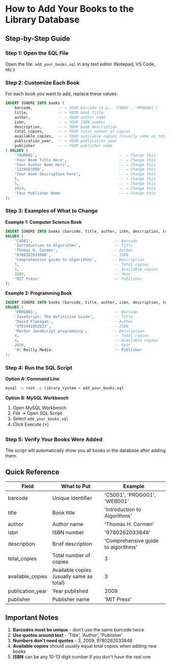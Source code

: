 # How to Add Your Books to the Library Database

## Step-by-Step Guide

### Step 1: Open the SQL File
Open the file: `add_your_books.sql` in any text editor (Notepad, VS Code, etc.)

### Step 2: Customize Each Book
For each book you want to add, replace these values:

```sql
INSERT IGNORE INTO books (
    barcode,           -- ← YOUR barcode (e.g., 'CS001', 'PROG001')
    title,             -- ← YOUR book title
    author,            -- ← YOUR author name
    isbn,              -- ← YOUR ISBN number
    description,       -- ← YOUR book description
    total_copies,      -- ← YOUR total number of copies
    available_copies,  -- ← YOUR available copies (usually same as total)
    publication_year,  -- ← YOUR publication year
    publisher          -- ← YOUR publisher name
) VALUES (
    'YOUR001',                                    -- ← Change this
    'Your Book Title Here',                       -- ← Change this
    'Your Author Name Here',                      -- ← Change this
    '1234567890',                                 -- ← Change this
    'Your book description here',                 -- ← Change this
    5,                                            -- ← Change this
    5,                                            -- ← Change this
    2024,                                         -- ← Change this
    'Your Publisher Name'                         -- ← Change this
);
```

### Step 3: Examples of What to Change

**Example 1: Computer Science Book**
```sql
INSERT IGNORE INTO books (barcode, title, author, isbn, description, total_copies, available_copies, publication_year, publisher) 
VALUES (
    'CS001',                                    -- Barcode
    'Introduction to Algorithms',               -- Title
    'Thomas H. Cormen',                        -- Author
    '9780262033848',                           -- ISBN
    'Comprehensive guide to algorithms',       -- Description
    3,                                          -- Total copies
    3,                                          -- Available copies
    2009,                                       -- Year
    'MIT Press'                                 -- Publisher
);
```

**Example 2: Programming Book**
```sql
INSERT IGNORE INTO books (barcode, title, author, isbn, description, total_copies, available_copies, publication_year, publisher) 
VALUES (
    'PROG001',                                  -- Barcode
    'JavaScript: The Definitive Guide',         -- Title
    'David Flanagan',                          -- Author
    '9781491952023',                           -- ISBN
    'Master JavaScript programming',           -- Description
    4,                                          -- Total copies
    4,                                          -- Available copies
    2020,                                       -- Year
    'O\'Reilly Media'                           -- Publisher
);
```

### Step 4: Run the SQL Script

**Option A: Command Line**
```bash
mysql -u root -p library_system < add_your_books.sql
```

**Option B: MySQL Workbench**
1. Open MySQL Workbench
2. File → Open SQL Script
3. Select `add_your_books.sql`
4. Click Execute (⚡)

### Step 5: Verify Your Books Were Added
The script will automatically show you all books in the database after adding them.

## Quick Reference

| Field | What to Put | Example |
|-------|-------------|---------|
| barcode | Unique identifier | 'CS001', 'PROG001', 'WEB001' |
| title | Book title | 'Introduction to Algorithms' |
| author | Author name | 'Thomas H. Cormen' |
| isbn | ISBN number | '9780262033848' |
| description | Brief description | 'Comprehensive guide to algorithms' |
| total_copies | Total number of copies | 3 |
| available_copies | Available copies (usually same as total) | 3 |
| publication_year | Year published | 2009 |
| publisher | Publisher name | 'MIT Press' |

## Important Notes

1. **Barcodes must be unique** - don't use the same barcode twice
2. **Use quotes around text** - 'Title', 'Author', 'Publisher'
3. **Numbers don't need quotes** - 3, 2009, 9780262033848
4. **Available copies** should usually equal total copies when adding new books
5. **ISBN** can be any 10-13 digit number if you don't have the real one




